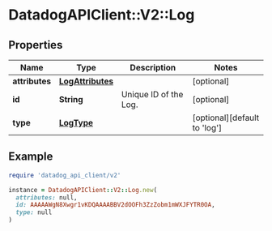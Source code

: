 # DatadogAPIClient::V2::Log

## Properties

| Name | Type | Description | Notes |
| ---- | ---- | ----------- | ----- |
| **attributes** | [**LogAttributes**](LogAttributes.md) |  | [optional] |
| **id** | **String** | Unique ID of the Log. | [optional] |
| **type** | [**LogType**](LogType.md) |  | [optional][default to &#39;log&#39;] |

## Example

```ruby
require 'datadog_api_client/v2'

instance = DatadogAPIClient::V2::Log.new(
  attributes: null,
  id: AAAAAWgN8Xwgr1vKDQAAAABBV2dOOFh3ZzZobm1mWXJFYTR0OA,
  type: null
)
```

